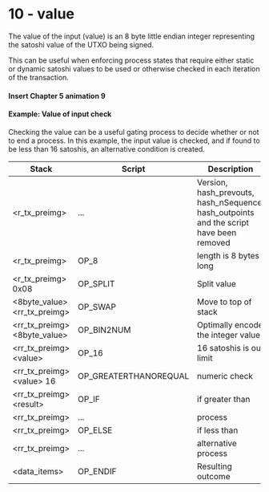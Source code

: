 # 10 - value

The value of the input (value) is an 8 byte little endian integer representing the satoshi value of the UTXO being signed.

This can be useful when enforcing process states that require either static or dynamic satoshi values to be used or otherwise checked in each iteration of the transaction.

#### Insert Chapter 5 animation 9

#### Example: Value of input check

Checking the value can be a useful gating process to decide whether or not to end a process. In this example, the input value is checked, and if found to be less than 16 satoshis, an alternative condition is created.

<table><thead><tr><th width="237.33333333333331">Stack</th><th>Script</th><th>Description</th></tr></thead><tbody><tr><td>&#x3C;r_tx_preimg></td><td>...</td><td>Version, hash_prevouts, hash_nSequence, hash_outpoints and the script have been removed</td></tr><tr><td>&#x3C;r_tx_preimg></td><td>OP_8</td><td>length is 8 bytes long</td></tr><tr><td>&#x3C;r_tx_preimg> 0x08</td><td>OP_SPLIT</td><td>Split value</td></tr><tr><td>&#x3C;8byte_value> &#x3C;rr_tx_preimg></td><td>OP_SWAP</td><td>Move to top of stack</td></tr><tr><td>&#x3C;rr_tx_preimg> &#x3C;8byte_value></td><td>OP_BIN2NUM</td><td>Optimally encode the integer value</td></tr><tr><td>&#x3C;rr_tx_preimg> &#x3C;value></td><td>OP_16</td><td>16 satoshis is our limit</td></tr><tr><td>&#x3C;rr_tx_preimg> &#x3C;value> 16</td><td>OP_GREATERTHANOREQUAL</td><td>numeric check</td></tr><tr><td>&#x3C;rr_tx_preimg> &#x3C;result></td><td>OP_IF</td><td>if greater than</td></tr><tr><td>&#x3C;rr_tx_preimg></td><td>...</td><td>process</td></tr><tr><td>&#x3C;rr_tx_preimg></td><td>OP_ELSE</td><td>if less than</td></tr><tr><td>&#x3C;rr_tx_preimg> </td><td>...</td><td>alternative process</td></tr><tr><td>&#x3C;data_items></td><td>OP_ENDIF</td><td>Resulting outcome</td></tr></tbody></table>
